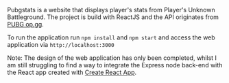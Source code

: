 Pubgstats is a website that displays player's stats from Player's Unknown Battleground. The project is build with ReactJS and the API originates from [PUBG op.gg](https://pubg.op.gg/).

To run the application run `npm install` and `npm start` and access the web application via `http://localhost:3000`

Note: The design of the web application has only been completed, whilst I am still struggling to find a way to integrate the Express node back-end with the React app created with [Create React App](https://github.com/facebookincubator/create-react-app).
